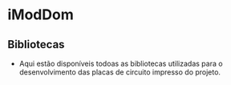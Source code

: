 # iModDom
## Bibliotecas
- Aqui estão disponíveis todoas as bibliotecas utilizadas para o desenvolvimento das placas de circuito impresso do projeto.

